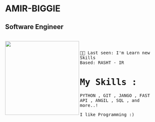 # AMIR-BIGGIE
## Software Engineer 
<br>
<img align="left" width="240" height="240" src="https://media.tenor.com/IpAyHtYc--gAAAAi/charizard-flying.gif"><samp><br>

  👨‍💻 Last seen: I'm Learn new Skills<br>
      Based: RASHT - IR<br>
</samp>

# My Skills :
<samp>
 PYTHON ,
 GIT , 
 JANGO , 
 FAST API , 
 ANGIL  , 
 SQL ,  
and more..!
</samp>
<br>

I like Programming :)



